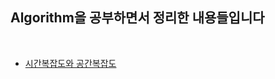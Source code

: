 ## Algorithm을 공부하면서 정리한 내용들입니다  

<br>

- [시간복잡도와 공간복잡도](https://github.com/heejung-gjt/TIL/blob/master/Algorithm/Complexity.md)